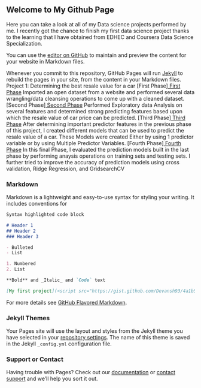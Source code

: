 ## Welcome to My Github Page

Here you can take a look at all of my Data science projects performed by me. I recently got the chance to finish my first data science project thanks to the learning that I have obtained from EDHEC and Coursera Data Science Specialization.

You can use the [editor on GitHub](https://github.com/Devansh93/devansh93.github.io/edit/master/index.md) to maintain and preview the content for your website in Markdown files.

Whenever you commit to this repository, GitHub Pages will run [Jekyll](https://jekyllrb.com/) to rebuild the pages in your site, from the content in your Markdown files.
Project 1: Determining the best resale value for a car
[First Phase]<a href = "https://gist.github.com/Devansh93/4a1b50c81596d60dc0e8435eee4ddbd7"> First Phase</a> Imported an open dataset from a website and performed several data wrangling/data cleansing operations to come up with a cleaned dataset.
[Second Phase]<a href = "https://gist.github.com/Devansh93/f7724507f590cfae1e7f3a6c14067aab"> Second Phase</a> Performed Exploratory data Analysis on several features and determined strong predicting features based upon which the resale value of car price can be predicted.
[Third Phase]<a href = "https://gist.github.com/Devansh93/734efa2e52dcf2e6978dae3c4e84f5b6"> Third Phase</a> After determining important predictor features in the previous phase of this project, I created different models that can be used to predict the resale value of a car. These Models were created Either by using 1 predictor variable or by using Multiple Predictor Variables.
[Fourth Phase]<a href = "https://gist.github.com/Devansh93/02027d81291a256baeffe8afa6555f6a"> Fourth Phase</a> In this final Phase, I evaluated the prediction models built in the last phase by performing anaysis operations on training sets and testing sets. I further tried to improve the accuracy of prediction models using cross validation, Ridge Regression, and GridsearchCV
### Markdown

Markdown is a lightweight and easy-to-use syntax for styling your writing. It includes conventions for

```markdown
Syntax highlighted code block

# Header 1
## Header 2
### Header 3

- Bulleted
- List

1. Numbered
2. List

**Bold** and _Italic_ and `Code` text

[My first project](<script src="https://gist.github.com/Devansh93/4a1b50c81596d60dc0e8435eee4ddbd7.js"></script>) and ![Image](src)
```

For more details see [GitHub Flavored Markdown](https://guides.github.com/features/mastering-markdown/).

### Jekyll Themes

Your Pages site will use the layout and styles from the Jekyll theme you have selected in your [repository settings](https://github.com/Devansh93/devansh93.github.io/settings). The name of this theme is saved in the Jekyll `_config.yml` configuration file.

### Support or Contact

Having trouble with Pages? Check out our [documentation](https://help.github.com/categories/github-pages-basics/) or [contact support](https://github.com/contact) and we’ll help you sort it out.
